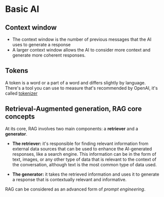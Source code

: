 # Basic AI

## Context window

- The context window is the number of previous messages that the AI uses to generate a response
- A larger context window allows the AI to consider more context and generate more coherent responses.

## Tokens

A token is a word or a part of a word and differs slightly by language. There's a tool you can use to measure that's recommended by OpenAI, it's called [tokenizer](https://platform.openai.com/tokenizer)

## Retrieval-Augmented generation, RAG core concepts

At its core, RAG involves two main components: a **retriever** and a **generator**.

- **The retriever:** it's responsible for finding relevant information from external data sources that can be used to enhance the AI-generated responses, like a search engine. This information can be in the form of text, images, or any other type of data that is relevant to the context of the conversation, although text is the most common type of data used.

- **The generator:** it takes the retrieved information and uses it to generate a response that is contextually relevant and informative.

RAG can be considered as an advanced form of *prompt engineering*.